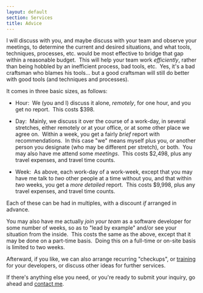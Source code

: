 ```yaml
---
layout: default
section: Services
title: Advice
---
```


I will discuss with you,
and maybe discuss with your team and observe your meetings,
to determine the current and desired situations,
and what
tools, techniques, processes, etc.
would be most effective
to bridge that gap
within a reasonable budget.&nbsp;
This will help your team work _efficiently_,
rather than being hobbled by
an inefficient process,
bad tools,
etc.&nbsp;
Yes, it's a bad craftsman who blames his tools...
but a good craftsman will still do better with good tools
(and techniques and processes).

It comes in three basic sizes,
as follows:

- Hour:&nbsp;
  We (you and I) discuss it alone,
  _remotely_,
  for one hour,
  and you get no report.&nbsp;
  This costs $398.

- Day:&nbsp;
  Mainly, we discuss it
  over the course of a work-day,
  in several stretches,
  either remotely or at your office,
  or at some other place we agree on.&nbsp;
  Within a week,
  you get a fairly _brief_ report with recommendations.&nbsp;
  In this case "we" means
  myself plus you,
  _or_ another person you designate
  (who may be different per stretch),
  or both.&nbsp;
  You may also have me attend some _meetings_.&nbsp;
  This costs $2,498,
  plus any travel expenses,
  and travel time counts.

- Week:&nbsp;
  As above,
  each work-day of a work-week,
  except that you may have me talk to
  _two_ other people at a time without you,
  and that
  within _two_ weeks, you get a _more detailed_ report.&nbsp;
  This costs $9,998,
  plus any travel expenses,
  and travel time counts.

Each of these can be had in multiples,
with a discount
_if_ arranged in advance.

You may also have me actually _join your team_
as a software developer
for some number of weeks,
so as to
"lead by example"
and/or
see your situation from the inside.&nbsp;
This costs the same as the above,
except that it may be done on a part-time basis.&nbsp;
Doing this on a full-time or on-site basis
is limited to two weeks.

Afterward, if you like,
we can also arrange recurring "checkups",
or
[training](training) for your developers,
or discuss other ideas for further services.

If there's anything else you need,
or you're ready to submit your inquiry,
go ahead and
[contact me](contact).
